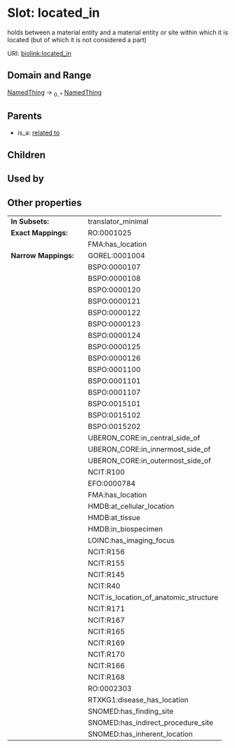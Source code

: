 
# Slot: located_in


holds between a material entity and a material entity or site within which it is located (but of which it is not considered a part)

URI: [biolink:located_in](https://w3id.org/biolink/vocab/located_in)


## Domain and Range

[NamedThing](NamedThing.md) &#8594;  <sub>0..*</sub> [NamedThing](NamedThing.md)

## Parents

 *  is_a: [related to](related_to.md)

## Children


## Used by


## Other properties

|  |  |  |
| --- | --- | --- |
| **In Subsets:** | | translator_minimal |
| **Exact Mappings:** | | RO:0001025 |
|  | | FMA:has_location |
| **Narrow Mappings:** | | GOREL:0001004 |
|  | | BSPO:0000107 |
|  | | BSPO:0000108 |
|  | | BSPO:0000120 |
|  | | BSPO:0000121 |
|  | | BSPO:0000122 |
|  | | BSPO:0000123 |
|  | | BSPO:0000124 |
|  | | BSPO:0000125 |
|  | | BSPO:0000126 |
|  | | BSPO:0001100 |
|  | | BSPO:0001101 |
|  | | BSPO:0001107 |
|  | | BSPO:0015101 |
|  | | BSPO:0015102 |
|  | | BSPO:0015202 |
|  | | UBERON_CORE:in_central_side_of |
|  | | UBERON_CORE:in_innermost_side_of |
|  | | UBERON_CORE:in_outermost_side_of |
|  | | NCIT:R100 |
|  | | EFO:0000784 |
|  | | FMA:has_location |
|  | | HMDB:at_cellular_location |
|  | | HMDB:at_tissue |
|  | | HMDB:in_biospecimen |
|  | | LOINC:has_imaging_focus |
|  | | NCIT:R156 |
|  | | NCIT:R155 |
|  | | NCIT:R145 |
|  | | NCIT:R40 |
|  | | NCIT:is_location_of_anatomic_structure |
|  | | NCIT:R171 |
|  | | NCIT:R167 |
|  | | NCIT:R165 |
|  | | NCIT:R169 |
|  | | NCIT:R170 |
|  | | NCIT:R166 |
|  | | NCIT:R168 |
|  | | RO:0002303 |
|  | | RTXKG1:disease_has_location |
|  | | SNOMED:has_finding_site |
|  | | SNOMED:has_indirect_procedure_site |
|  | | SNOMED:has_inherent_location |


